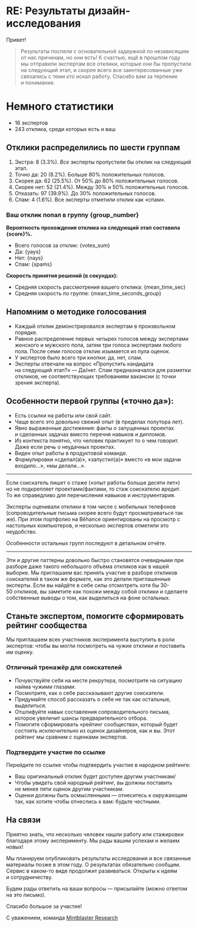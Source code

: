 # RE: Результаты дизайн-исследования

Привет!

> Результаты поспели с основательной задержкой по независящим от нас причинам, но они есть! К счастью, ещё в прошлом году мы отправили экспертам все отклики, которые они бы пропустили на следующий этап, и скорее всего все заинтересованные уже связались с теми кто искал работу. Спасибо вам за терпение и понимание.

# Немного статистики

- 16 экспертов
- 243 отклика, среди которых есть и ваш

## Отклики распределились по шести группам

1. Экстра: 8 (3.3%). *Все* эксперты пропустили бы отклик на следующий этап.
1. Точно да: 20 (8.2%). Больше 80% положительных голосов.
1. Скорее да: 62 (25.5%). От 50% до 80% положительных голосов.
1. Скорее нет: 52 (21.4%). Между 30% и 50% положительных голосов.
1. Отказать: 97 (39.9%). До 30% положительных голосов.
1. Спам: 4 (1.6%). Все эксперты отметили отклик как «спам».

### Ваш отклик попал в группу {group_number}

**Вероятность прохождения отклика на следующий этап составила {score}%.**

- Всего голосов за отклик: {votes_sum}
- Да: {yays}
- Нет: {nays}
- Спам: {spams}

**Скорость принятия решений (в секундах):**

- Средняя скорость рассмотрения вашего отклика: {mean_time_sec}
- Средняя скорость по группе: {mean_time_seconds_group}

## Напомним о методике голосования

- Каждый отклик демонстрировался экспертам в произвольном порядке.
- Равное распределение первых четырех голосов между экспертами женского и мужского пола, затем три голоса экспертами любого пола. После семи голосов отклик изымается из пула оценок.
- У экспертов было всего три кнопки: да, нет, спам.
- Эксперты отвечали на вопрос «Пропустить кандидата на следующий этап?» — Да/нет. Спам предназначался для разметки откликов, не соответствующих требованиям вакансии (с точки зрения эксперта).

## Особенности первой группы («точно да»):

- Есть ссылки на работы или свой сайт.
- Чаще всего это довольно свежий опыт (в пределах полутора лет).
- Явно выраженные достижения: факты о запущенных проектах и сделанных задачах вместо перечня навыков и дипломов.
- Из контекста понятно, что человек практикует то о чем говорит. Даже если речь о неудачных проектах.
- Виден опыт работы в продуктовой команде.
- Формулировки «сделал(а)», «запустил(а)» вместо «в мои задачи входило...», «мы делали...».

---

Если соискатель пишет о стаже («опыт работы больше десяти лет») но не подкрепляет проектами/фактами, то стаж соискателю *вредит*. То же справедливо для перечисления навыков и инструментария.

Эксперты оценивали отклики в том числе с мобильных телефонов (сопроводительные письма скорее всего будут просматриваться так же). При этом портфолио на Bēhance ориентированы на просмотр с настольных компьютеров, и несколько экспертов отметили это неудобство.

Особенности остальных групп последуют в детальном отчёте.

---

Эти и другие паттерны довольно быстро становятся очевидными при разборе даже такого небольшого объёма откликов как в нашей выборке. Мы приглашаем вас принять участие в разборе откликов соискателей в таком же формате, как это делали приглашенные эксперты. Если вы найдёте в себе силы отсмотреть хотя бы 30-50 откликов, вы заметите как похожи между собой отклики и сделаете собственные выводы о том, как выделиться на фоне остальных.

## Станьте экспертом, помогите сформировать рейтинг сообщества

Мы приглашаем всех участников эксперимента выступить в роли экспертов: чтобы вы могли посмотреть на чужие отклики и поставить им оценку.

### Отличный тренажёр для соискателей

- Почувствуйте себя на месте рекрутера, посмотрите на ситуацию найма чужими глазами.
- Посмотрите, как о себе рассказывают другие соискатели.
- Придумайте способ рассказать о себе не так как остальные, выделиться.
- Отшлифуйте навык составления сопроводительного письма, которое увеличит шансы предварительного отбора.
- Помогите сформировать «рейтинг сообщества», который будет состоять исключительно из оценок дизайнеров, как и вы. Этот рейтинг мы сравним с оценками экспертов.

### Подтвердите участие по ссылке

Перейдите по ссылке чтобы подтвердить участие в народном рейтинге:

- Ваш оригинальный отклик будет доступен другим участникам/
- Чтобы увидеть свой народный рейтинг, вы должны поставить не менее пяти оценок другим участникам.
- Оценки должны быть осмысленными — отнеситесь к окружающим так, как хотите чтобы отнеслись к вам: будьте честными.

## На связи

Приятно знать, что несколько человек нашли работу или стажировки благодаря этому эксперименту. Мы рады вашим успехам и желаем новых!

Мы планируем опубликовать результаты исследования и все связанные материалы позже в этом году. О результатах обязательно сообщим. Сервис в каком-то виде продолжит развиваться. Открыты к идеям и сотрудничеству.

Будем рады ответить на ваши вопросы — присылайте (можно ответом на это письмо).

Спасибо большое за участие!

С уважением,
команда [Mintblaster Research](https://research.mintblaster.com/)